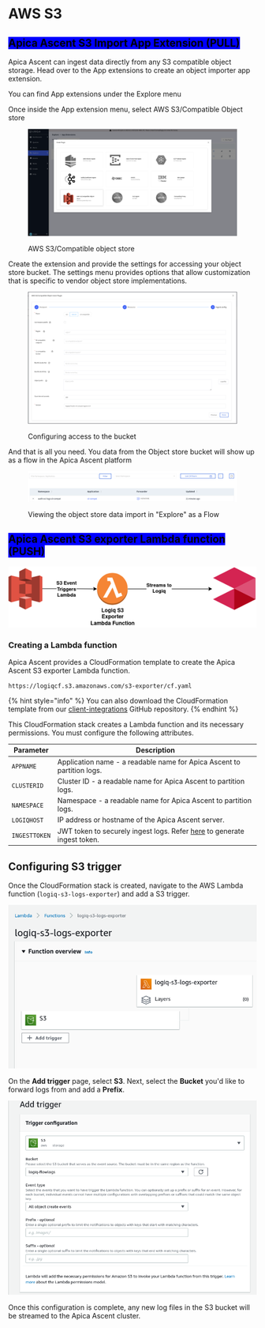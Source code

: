 # AWS S3

## <mark style="background-color:blue;">Apica Ascent S3 Import App Extension (PULL)</mark>

Apica Ascent can ingest data directly from any S3 compatible object storage. Head over to the App extensions to create an object importer app extension.&#x20;

You can find App extensions under the Explore menu

Once inside the App extension menu, select AWS S3/Compatible Object store

<figure><img src="../../.gitbook/assets/Screen Shot 2023-01-02 at 1.58.18 PM.png" alt=""><figcaption><p>AWS S3/Compatible object store</p></figcaption></figure>

Create the extension and provide the settings for accessing your object store bucket. The settings menu provides options that allow customization that is specific to vendor object store implementations.

<figure><img src="../../.gitbook/assets/Screen Shot 2023-01-02 at 1.58.53 PM.png" alt=""><figcaption><p>Configuring access to the bucket</p></figcaption></figure>

And that is all you need. You data from the Object store bucket will show up as a flow in the Apica Ascent platform

<figure><img src="../../.gitbook/assets/Screen Shot 2023-01-02 at 2.05.18 PM.png" alt=""><figcaption><p>Viewing the object store data import in "Explore" as a Flow</p></figcaption></figure>

## <mark style="background-color:blue;">Apica Ascent S3 exporter Lambda function (PUSH)</mark>



![](<../../.gitbook/assets/flash-high-level-s3 (1).png>)

### Creating a Lambda function

Apica Ascent provides a CloudFormation template to create the Apica Ascent S3 exporter Lambda function.&#x20;

```
https://logiqcf.s3.amazonaws.com/s3-exporter/cf.yaml
```

{% hint style="info" %}
You can also download the CloudFormation template from our [client-integrations](https://bitbucket.org/logiqcloud/client-integrations/src/master/cloudwatch-exporter/) GitHub repository.
{% endhint %}

This CloudFormation stack creates a Lambda function and its necessary permissions. You must configure the following attributes.

| Parameter     | Description                                                                                                                                     |
| ------------- | ----------------------------------------------------------------------------------------------------------------------------------------------- |
| `APPNAME`     | Application name - a readable name for Apica Ascent to partition logs.                                                                          |
| `CLUSTERID`   | Cluster ID - a readable name for Apica Ascent to partition logs.                                                                                |
| `NAMESPACE`   | Namespace - a readable name for Apica Ascent to partition logs.                                                                                 |
| `LOGIQHOST`   | IP address or hostname of the Apica Ascent server.                                                                                              |
| `INGESTTOKEN` | JWT token to securely ingest logs. Refer [here](../overview/generating-a-secure-ingest-token.md#generating-using-ui) to generate ingest token.  |

## Configuring S3 trigger

Once the CloudFormation stack is created, navigate to the AWS Lambda function (`logiq-s3-logs-exporter`) and add a S3 trigger.&#x20;

![](<../../.gitbook/assets/Screenshot 2021-11-09 at 21-47-48 logiq-s3-logs-exporter - Lambda.png>)

On the **Add trigger** page, select **S3**. Next, select the **Bucket** you'd like to forward logs from and add a **Prefix**.

![](<../../.gitbook/assets/Screenshot 2021-11-09 at 21-46-40 Lambda.png>)

Once this configuration is complete, any new log files in the S3 bucket will be streamed to the Apica Ascent cluster.

